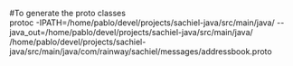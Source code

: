 #To generate the proto classes <br>
protoc -IPATH=/home/pablo/devel/projects/sachiel-java/src/main/java/ --java_out=/home/pablo/devel/projects/sachiel-java/src/main/java/ /home/pablo/devel/projects/sachiel-java/src/main/java/com/rainway/sachiel/messages/addressbook.proto  <br>
